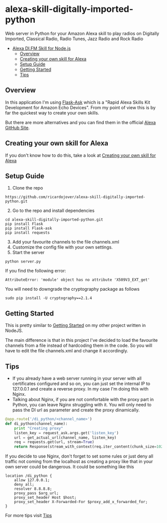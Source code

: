 # alexa-skill-digitally-imported-python
Web server in Python for your Amazon Alexa skill to play radios on Digitally Imported, Classical Radio, Radio Tunes, Jazz Radio and Rock Radio

<!-- TOC -->
- [Alexa DI.FM Skill for Node.js](#alexa-skill-digitally-imported)
	- [Overview](#overview)
	- [Creating your own skill for Alexa](#creating-your-own-skill-for-alexa)
	- [Setup Guide](#setup-guide)
	- [Getting Started](#getting-started)
	- [Tips](#tips)
<!-- /TOC -->

## Overview
In this application I'm using [Flask-Ask](http://flask-ask.readthedocs.io/en/latest/) which is a "Rapid Alexa Skills Kit Development for Amazon Echo Devices". From my point of view this is by far the quickest way to create your own skills.

But there are more alternatives and you can find them in the official [Alexa GitHub Site](https://github.com/alexa/).


## Creating your own skill for Alexa
If you don't know how to do this, take a look at [Creating your own skill for Alexa](https://github.com/ricardojover/alexa-skill-digitally-imported#creating-your-own-skill-for-alexa)


## Setup Guide
1. Clone the repo
```
https://github.com/ricardojover/alexa-skill-digitally-imported-python.git
```
2. Go to the repo and install dependencies
```
cd alexa-skill-digitally-imported-python.git
pip install Flask
pip install Flask-ask
pip install requests
```
3. Add your favourite channels to the file channels.xml
4. Customize the config file with your own settings.
5. Start the server
```
python server.py
```

If you find the following error:
```
AttributeError: 'module' object has no attribute 'X509V3_EXT_get'
```

You will need to downgrade the cryptography package as follows
```
sudo pip install -U cryptography==2.1.4
```


## Getting Started
This is pretty similar to [Getting Started](https://github.com/ricardojover/alexa-skill-digitally-imported#getting-started) on my other project written in NodeJS.

The main difference is that in this project I've decided to load the favourite channels from a file instead of hardcoding them in the code. So you will have to edit the file channels.xml and change it accordingly.


## Tips
* If you already have a web server running in your server with all certificates configured and so on, you can just set the internal IP to 127.0.0.1 and create a reverse proxy. In my case I'm doing this with Nginx.
* Talking about Nginx, if you are not comfortable with the proxy part in Python, you can leave Nginx struggling with it. You will only need to pass the DI url as parameter and create the proxy dinamically.
```python
@app.route('/di_python/<channel_name>')
def di_python(channel_name):
    print "Creating proxy"
    listen_key = request_ask.args.get('listen_key')
    url = get_actual_url(channel_name, listen_key)
    req = requests.get(url, stream=True)
    return Response(stream_with_context(req.iter_content(chunk_size=1024)), content_type=req.headers['content-type'])
```

If you decide to use Nginx, don't forget to set some rules or just deny all traffic not coming from the localhost as creating a proxy like that in your own server could be dangerous.
It could be something like this

```
location /di_python {
	allow 127.0.0.1;
	deny all;
	resolver 8.8.8.8;
	proxy_pass $arg_url;
	proxy_set_header Host $host;
	proxy_set_header X-Forwarded-For $proxy_add_x_forwarded_for;
}
```

For more tips visit [Tips](https://github.com/ricardojover/alexa-skill-digitally-imported#tips)
